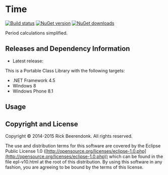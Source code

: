 Time
====

[![Build status](http://img.shields.io/appveyor/ci/rickbeerendonk/time.svg)](https://ci.appveyor.com/project/rickbeerendonk/time/branch/master)
[![NuGet version](http://img.shields.io/nuget/v/Beerendonk.Time.svg)](https://www.nuget.org/packages/Beerendonk.Time)
[![NuGet downloads](http://img.shields.io/nuget/dt/Beerendonk.Time.svg)](https://www.nuget.org/packages/Beerendonk.Time)

Period calculations simplified.

## Releases and Dependency Information

* Latest release: 

This is a Portable Class Library with the following targets:

* .NET Framework 4.5
* Windows 8
* Windows Phone 8.1

## Usage

## Copyright and License
Copyright © 2014-2015 Rick Beerendonk. All rights reserved.

The use and distribution terms for this software are covered by the Eclipse Public License 1.0 ([http://opensource.org/licenses/eclipse-1.0.php](http://opensource.org/licenses/eclipse-1.0.php)) which can be found in the file epl-v10.html at the root of this distribution. By using this software in any fashion, you are agreeing to be bound by the terms of this license.
